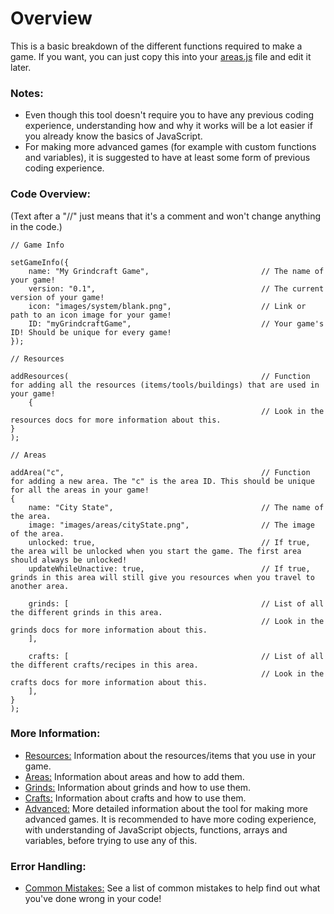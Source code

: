 # Overview

This is a basic breakdown of the different functions required to make a game.
If you want, you can just copy this into your [areas.js](/js/areas.js) file and edit it later.

### Notes:

 - Even though this tool doesn't require you to have any previous coding experience, understanding how and why it works will be a lot easier if you already know the basics of JavaScript.
 - For making more advanced games (for example with custom functions and variables), it is suggested to have at least some form of previous coding experience.

### Code Overview:

(Text after a "//" just means that it's a comment and won't change anything in the code.)
```
// Game Info

setGameInfo({
    name: "My Grindcraft Game",                         // The name of your game!
    version: "0.1",                                     // The current version of your game!
    icon: "images/system/blank.png",                    // Link or path to an icon image for your game!
    ID: "myGrindcraftGame",                             // Your game's ID! Should be unique for every game!
});

// Resources

addResources(                                           // Function for adding all the resources (items/tools/buildings) that are used in your game!
    {
                                                        // Look in the resources docs for more information about this.
}
);

// Areas

addArea("c",                                            // Function for adding a new area. The "c" is the area ID. This should be unique for all the areas in your game!
{
    name: "City State",                                 // The name of the area.
    image: "images/areas/cityState.png",                // The image of the area.
    unlocked: true,                                     // If true, the area will be unlocked when you start the game. The first area should always be unlocked!
    updateWhileUnactive: true,                          // If true, grinds in this area will still give you resources when you travel to another area.

    grinds: [                                           // List of all the different grinds in this area.
                                                        // Look in the grinds docs for more information about this.
    ],

    crafts: [                                           // List of all the different crafts/recipes in this area.
                                                        // Look in the crafts docs for more information about this.
    ],
}
);

```

### More Information:

 - [Resources:](resources.md) Information about the resources/items that you use in your game.
 - [Areas:](areas.md) Information about areas and how to add them.
 - [Grinds:](grinds.md) Information about grinds and how to use them.
 - [Crafts:](crafts.md) Information about crafts and how to use them.
 - [Advanced:](advanced.md) More detailed information about the tool for making more advanced games. It is recommended to have more coding experience, with understanding of JavaScript objects, functions, arrays and variables, before trying to use any of this.

### Error Handling:

 - [Common Mistakes:](mistake-check.md) See a list of common mistakes to help find out what you've done wrong in your code!